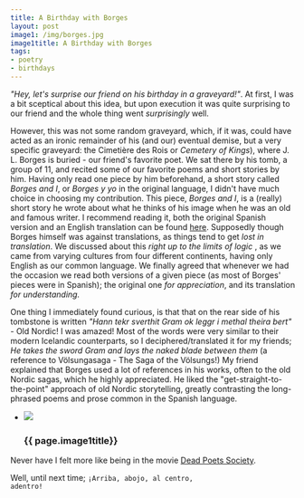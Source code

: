 ```yaml
---
title: A Birthday with Borges
layout: post
image1: /img/borges.jpg 
image1title: A Birthday with Borges
tags:
- poetry
- birthdays
---
```


_"Hey, let's surprise our friend on his birthday in a graveyard!"_. 
At first, I was a bit sceptical about this idea, but upon execution it was quite surprising to our friend and the whole thing went _surprisingly_ well.

However, this was not some random graveyard, which, if it was, could have acted as an ironic remainder of his (and our) eventual demise, but a very specific graveyard: the Cimetière des Rois or _Cemetery of Kings_), where J. L. Borges is buried - our friend's favorite poet.
We sat there by his tomb, a group of 11, and recited some of our favorite poems and short stories by him.
Having only read one piece by him beforehand, a short story called _Borges and I_, or _Borges y yo_ in the original language, I didn't have much choice in choosing my contribution.
This piece, _Borges and I_, is a (really) short story he wrote about what he thinks of his image when he was an old and famous writer.
I recommend reading it, both the original Spanish version and an English translation can be found <a href="http://anagrammatically.com/2008/01/31/borges-and-i-borges-y-yo/">here</a>.
Supposedly though Borges himself was against translations, as things tend to get _lost in translation_.
We discussed about this _right up to the limits of logic_ , as we came from varying cultures from four different continents, having only English as our common language.
We finally agreed that whenever we had the occasion we read both versions of a given piece (as most of Borges' pieces were in Spanish); the original one _for appreciation_, and its translation _for understanding._

One thing I immediately found curious, is that that on the rear side of his tombstone is written _"Hann tekr sverthit Gram ok leggr i methal theira bert"_ - Old Nordic!
I was amazed!
Most of the words were very similar to their modern Icelandic counterparts, so I deciphered/translated it for my friends; _He takes the sword Gram and lays the naked blade between them_ (a reference to Völsungasaga - The Saga of the Völsungs!)
My friend explained that Borges used a lot of references in his works, 
often to the old Nordic sagas, which he highly appreciated.
He liked the "get-straight-to-the-point" approach of old Nordic storytelling, greatly contrasting the long-phrased poems and prose common in the Spanish language.

<ul class="entries">
  <li>
    <a id="demo_standard">
      <img src="{{ page.image1 }}" />
      <h3>{{ page.image1title}}</h3>
    </a>
  </li>
</ul>

Never have I felt more like being in the movie <a href="http://www.imdb.com/title/tt0097165/">Dead Poets Society</a>.

Well, until next time;
<code>¡Arriba, abojo, al centro, adentro!</code>
